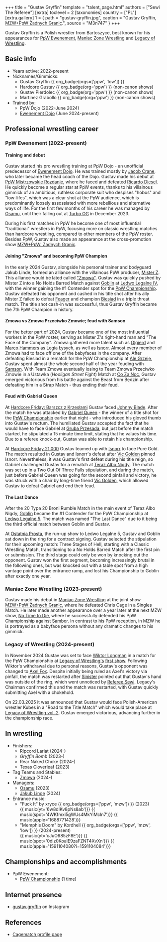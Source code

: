 +++
title = "Gustav Gryffin"
template = "talent_page.html"
authors = ["Sewi The Referee"]
[extra]
toclevel = 2
[taxonomies]
country = ["PL"]
[extra.gallery]
1 = { path = "gustav-gryffin.jpg", caption = "Gustav Gryffin, [MZW+PpW Żadnych Granic](@/e/mzw/2023-09-23-mzw_ppw-zadnych-granic.md).", source = "M3n747" }
+++

Gustav Gryffin is a Polish wrestler from Bartoszyce, best known for his appearances for [PpW Ewenement](@/o/ppw.md), [Maniac Zone Wrestling](@/o/mzw.md) and [Legacy of Wrestling](@/o/low.md).

## Basic info

* Years active: 2022-present
* Nicknames/Gimmicks:
  - Gustav Gryffin {{ org_badge(orgs=['ppw', 'low']) }}
  - Hardcore Gustav {{ org_badge(org='ppw') }} (non-canon shows)
  - Gustav Pierdolec {{ org_badge(org='ppw') }} (non-canon shows)
  - Martinez Grabollo {{ org_badge(org='ppw') }} (non-canon shows)
* Trained by:
  - PpW Dojo (2022-June 2024)
  - [Ewenement Dojo](@/o/ewenement-dojo.md) (June 2024-present)

## Professional wrestling career

### PpW Ewenement (2022-present)

#### Training and debut

Gustav started his pro wrestling training at PpW Dojo - an unofficial predecessor of [Ewenement Dojo](@/o/ewenement-dojo.md).
He was trained mostly by [Jacob Crane](@/w/jacob-crane.md), who later became the head coach of the Dojo.
Gustav made his debut at [PpW Mistrzowskie Rozdanie](@/e/ppw/2023-05-06-ppw-mistrzowskie-rozdanie.md), where he faced and defeated [Ricardo Diesel](@/w/ricardo-diesel.md).
He quickly become a regular star at PpW events, thanks to his villainous gimmick of an ambitious, ruthless corporate suit who despises "hobos" and "low-lifes", which was a clear shot at the PpW audience, which is predominantly loosely assossiated with more rebellious and alternative ways of life.
For the first few months of his career he was managed by [Osamu](@/w/osamu.md), until their falling out at [Turbo OG](@/e/ppw/2023-12-08-ppw-turbo-og.md) in December 2023..

During his first matches in PpW he become one of most influential "traditional" wrestlers in PpW, focusing more on classic wrestling matches than hardcore wrestling, compared to other members of the PpW roster.
Besides PpW, Gustav also made an appearance at the cross-promotion show [MZW+PpW: Żadnych Granic](@/e/mzw/2023-09-23-mzw_ppw-zadnych-granic.md).

#### Joining "Zmowa" and becoming PpW Champion

In the early 2024 Gustav, alongside his personal trainer and bodyguard Jakub Linde, formed an alliance with the villainous PpW producer, [Mister Z](@/w/mister-z.md).
This alliance would be lated called ["Zmowa"](@/tt/zmowa.md). Gustav was quickly pushed by Mister Z into a No Holds Barred Match against [Goblin](@/w/goblin.md) at [Ledwo Legalne IV](@/e/ppw/2024-06-08-ppw-ledwo-legalne-4.md), with the winner gaining the #1 Contender spot for the [PpW Championship](@/c/ppw-championship.md).
Gustav defeated his opponent and cashed in his title shot after his ally Mister Z failed to defeat [Feager](@/w/feager.md) and champion [Biesiad](@/w/biesiad.md) in a triple threat match.
The title shot cash-in was successful, thus Gustav Gryffin became the 7th PpW Champion in history.

#### Zmowa vs Zmowa Przeciwko Zmowie; feud with Samson

For the better part of 2024, Gustav became one of the most influential workers in the PpW roster, serving as Mister Z's right-hand man and "The Face of the Company".
Zmowa gathered more talent such as [Olgierd](@/w/olgierd.md) and [Marco Hammers](@/w/marco-hammers.md) as Legia Łysych, as well as [Isnorr](@/w/isnorr.md).
Almost every member of Zmowa had to face off one of the babyfaces in the company.
After defeating Biesiad in a rematch for the PpW Championship at [Ale Grzeje](@/e/ppw/2024-07-13-ppw-ale-grzeje.md), Gustav spent almost the whole second half of the year feuding with [Samson](@/w/samson.md).
With Team Zmowa eventually losing to Team Zmowa Przeciwko Zmowie in a Ustawka (_Hooligan Street Fight_) Match at [Co Za Noc](@/e/ppw/2024-10-26-ppw-co-za-noc.md), Gustav emerged victorious from his battle against the Beast from Będzin after defeating him in a Strap Match - thus ending their feud.

#### Feud with Gabriel Queen

At [Hardcore Friday: Barszcz z Krzesłami](@/e/ppw/2024-12-06-ppw-hardcore-friday-barszcz-z-krzeslami.md) Gustav faced [Johnny Blade](@/w/johnny-blade.md). After the match he was attacked by [Gabriel Queen](@/w/gabriel-queen.md) - the winner of a title shot for the [PpW Championship](@/c/ppw-championship.md) earlier that night - who introduced his gloved thumb into Gustav's rectum. The humiliated Gustav accepted the fact that he would have to face Gabriel at [Gruba Przesada](@/e/ppw/2025-01-25-ppw-gruba-przesada.md), but just before the match started, he stipulated a 15 minute time limit, stating that he values his time.
Due to a referee knock-out, Gustav was able to retain his championship.

At [Hardcore Friday 21.000](@/e/ppw/2025-02-21-ppw-hardcore-friday.md) Gustav teamed up with [Isnorr](@/w/isnorr.md) to face Pure Gold. The match resulted in Gustav and Isnorr's defeat after [Vic Golden](@/w/vic-golden.md) pinned Isnorr. Nevertheless, it was Gustav's first defeat during his title reign, so Gabriel challenged Gustav for a rematch at [Teraz Albo Nigdy](@/e/ppw/2025-03-15-ppw-teraz-albo-nigdy.md). The match was set up in a Two Out Of Three Falls stipulation, and during the match, just before Gabriel Queen was going for the second pinfall and victory, he was struck with a chair by long-time friend [Vic Golden](@/w/vic-golden.md), which allowed Gustav to defeat Gabriel and end their feud.

#### The Last Dance

After the 20 Typa 20 Broni Rumble Match in the main event of Teraz Albo Nigdy, [Goblin](@/w/goblin.md) became the #1 Contender for the PpW Championship at [Ledwo Legalne 5](@/e/ppw/2025-06-07-ppw-ledwo-legalne-5.md). The match was named "The Last Dance" due to it being the third official match between Goblin and Gustav.

At [Ostatnia Prosta](@/e/ppw/2025-04-30-ppw-ostatnia-prosta.md), the run-up show to Ledwo Legalne 5, Gustav and Goblin sat down in the ring for a contract signing. Gustav selected the stipulation for their upcoming match: Three Stages of Hell, starting with a Classic Wrestling Match, transitioning to a No Holds Barred Match after the first pin or submission. The third stage could only be won by knocking out the opponent. Gustav won the first segment, becoming increasingly brutal in the following ones, but was knocked out with a table spot from a high vantage point over the entrance ramp, and lost his Championship to Goblin after exactly one year.

### Maniac Zone Wrestling (2023-present)

Gustav made his debut in [Maniac Zone Wrestling](@/o/mzw.md) at the joint show [MZW+PpW Żadnych Granic](@/e/mzw/2023-09-23-mzw_ppw-zadnych-granic.md), where he defeated Chris Cage in a Singles Match.
He later made another appearance over a year later at the next MZW show, [No Time to Die](@/e/mzw/2024-10-12-mzw-no-time-to-die.md), where he successfully defended his PpW Championship against [Sambor](@/w/sambor.md). In contrast to his PpW reception, in MZW he is portrayed as a babyface persona without any dramatic changes to his gimmick.

### Legacy of Wrestling (2024-present)

In November 2024 Gustav was set to face [Wiktor Longman](@/w/wiktor-longman.md) in a match for the PpW Championship at [Legacy of Wrestling's](@/o/low.md) [first show](@/e/low/2024-12-01-low-1.md). Following Wiktor's withdrawal due to personal reasons, Gustav's opponent was changed to [Axel Fox](@/w/axel-fox.md). Despite initially being ruled as Axel's victory via pinfall, the match was restarted after [Sinister](@/w/sinister.md) pointed out that Gustav's hand was outside of the ring, which went unnoticed by [Referee Sewi](@/w/sedzia-seweryn.md). Legacy's Chairman confirmed this and the match was restarted, with Gustav quickly submitting Axel with a chokehold.

On 22.03.2025 it was announced that Gustav would face Polish-American wrestler Kubes in a "Road to the Title Match" which would take place at [Legacy of Wrestling vol. 2](@/e/low/2025-04-06-low-2.md). Gustav emerged victorious, advancing further in the championship race.

## In wrestling

* Finishers:
  - Ripcord Lariat (2024-)
  - _Gryffin Bomb_ (2023-)
  - Rear Naked Choke (2024-)
  - Texas Cloverleaf (2023)
* Tag Teams and Stables:
  - [Zmowa](@/tt/zmowa.md) (2024-)
* Managers:
  - [Osamu](@/w/osamu.md) (2023)
  - [Jakub Linde](@/w/jakub-linde.md) (2024)
* Entrance music:
  - "Fuck It" by xryce
    {{ org_badge(orgs=['ppw', 'mzw']) }} (2023) <br>
    {{ music(yt='6w8dIKv8pNs&ab')}}
    {{ music(spot='4WKfmxi5gWUs4MkYiMcln7')}}
    {{ music(apple='1688771428')}}
  - "Memphis Doom" by Kordhell
    {{ org_badge(orgs=['ppw', 'mzw', 'low']) }} (2024-present) <br>
    {{ music(yt='cJuO985zF8E')}}
    {{ music(spot='0dlz0KoaIE9zaFZNT4XvXn')}}
    {{ music(apple='1591104080?i=1591104084')}}

## Championships and accomplishments

* PpW Ewenement:
  - [PpW Championship](@/c/ppw-championship.md) (1 time)

## Internet presence

* [gustav.gryffin](https://www.instagram.com/gustav.gryffin/) on Instagram

## References

* [Cagematch profile page](https://www.cagematch.net/?id=2&nr=29108)
